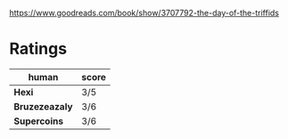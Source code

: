 <!-- TITLE: Day of the Triffids -->
<!-- SUBTITLE: A quick summary of Day of the Triffids -->
https://www.goodreads.com/book/show/3707792-the-day-of-the-triffids

# Ratings
| human | score |
| --- | --- |
| **Hexi** | 3/5 |
| **Bruzezeazaly** | 3/6 |
| **Supercoins** | 3/6 |